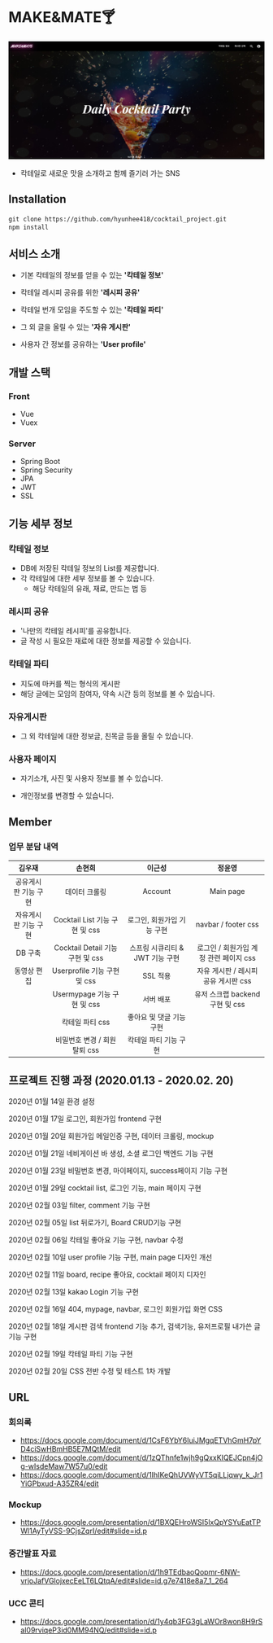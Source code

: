 # MAKE&MATE🍸

![image-20200220170827204](./README_IMG/image01.png)

- 칵테일로 새로운 맛을 소개하고 함께 즐기러 가는 SNS

  

## Installation

```git
git clone https://github.com/hyunhee418/cocktail_project.git
npm install
```



## 서비스 소개

- 기본 칵테일의 정보를 얻을 수 있는 **'칵테일 정보'**

- 칵테일 레시피 공유를 위한 **'레시피 공유'**

- 칵테일 번개 모임을 주도할 수 있는 **'칵테일 파티'**

- 그 외 글을 올릴 수 있는 **'자유 게시판'**

- 사용자 간 정보를 공유하는 **'User profile'**

  

## 개발 스택

### Front

* Vue
* Vuex



### Server

* Spring Boot
* Spring Security
* JPA
* JWT
* SSL



## 기능 세부 정보

### 칵테일 정보

- DB에 저장된 칵테일 정보의 List를 제공합니다.
- 각 칵테일에 대한 세부 정보를 볼 수 있습니다.
  - 해당 칵테일의 유래, 재료, 만드는 법 등



### 레시피 공유

- '나만의 칵테일 레시피'를 공유합니다.
- 글 작성 시 필요한 재료에 대한 정보를 제공할 수 있습니다.



### 칵테일 파티

- 지도에 마커를 찍는 형식의 게시판 
- 해당 글에는 모임의 참여자, 약속 시간 등의 정보를 볼 수 있습니다.



### 자유게시판

- 그 외 칵테일에 대한 정보글, 친목글 등을 올릴 수 있습니다.



### 사용자 페이지

- 자기소개, 사진 및 사용자 정보를 볼 수 있습니다.

- 개인정보를 변경할 수 있습니다.

  

## Member

### 업무 분담 내역

|        김우재        |              손현희              |             이근성              |                 정윤영                 |
| :------------------: | :------------------------------: | :-----------------------------: | :------------------------------------: |
| 공유게시판 기능 구현 |          데이터 크롤링           |             Account             |               Main page                |
| 자유게시판 기능 구현 |  Cocktail List 기능 구현 및 css  |   로그인, 회원가입 기능 구현    |          navbar / footer css           |
|       DB 구축        | Cocktail Detail 기능 구현 및 css | 스프링 시큐리티 & JWT 기능 구현 | 로그인 / 회원가입 계정 관련 페이지 css |
|     동영상 편집      |   Userprofile 기능 구현 및 css   |            SSL 적용             |  자유 게시판 / 레시피 공유 게시판 css  |
|                      |   Usermypage 기능 구현 및 css    |            서버 배포            |    유저 스크랩 backend 구현 및 css     |
|                      |         칵테일 파티 css          |    좋아요 및 댓글 기능 구현     |                                        |
|                      |  비밀번호 변경 / 회원 탈퇴 css   |      칵테일 파티 기능 구현      |                                        |



## 프로젝트 진행 과정 (2020.01.13 - 2020.02. 20)

2020년 01월 14일 환경 설정

2020년 01월 17일 로그인, 회원가입 frontend 구현

2020년 01월 20일 회원가입 메일인증 구현, 데이터 크롤링, mockup

2020년 01월 21일 네비게이션 바 생성, 소셜 로그인 백엔드 기능 구현

2020년 01월 23일 비밀번호 변경, 마이페이지, success페이지 기능 구현

2020년 01월 29일 cocktail list, 로그인 기능, main 페이지 구현

2020년 02월 03일 filter, comment 기능 구현

2020년 02월 05일 list 뒤로가기, Board CRUD기능 구현

2020년 02월 06일 칵테일 좋아요 기능 구현, navbar 수정

2020년 02월 10일 user profile 기능 구현, main page 디자인 개선

2020년 02월 11일 board, recipe 좋아요, cocktail 페이지 디자인

2020년 02월 13일 kakao Login 기능 구현

2020년 02월 16일 404, mypage, navbar, 로그인 회원가입 화면 CSS

2020년 02월 18일 게시판 검색 frontend 기능 추가, 검색기능, 유저프로필 내가쓴 글 기능 구현

2020년 02월 19일 칵테일 파티 기능 구현

2020년 02월 20일 CSS 전반 수정 및 테스트 1차 개발



## URL

### 회의록

* https://docs.google.com/document/d/1CsF6YbY6IuiJMgqETVhGmH7pYD4ciSwHBmHB5E7MQtM/edit
* https://docs.google.com/document/d/1zQThnfe1wjh9gQxxKIQEJCpn4jOg-wIsdeMaw7W57u0/edit
* https://docs.google.com/document/d/1IhIKeQhUVWyVT5qiLLjqwy_k_Jr1YiGPbxud-A35ZR4/edit



### Mockup

* https://docs.google.com/presentation/d/1BXQEHroWSI5lxQpYSYuEatTPWl1AyTyVSS-9CjsZqrI/edit#slide=id.p



### 중간발표 자료

* https://docs.google.com/presentation/d/1h9TEdbaoQopmr-6NW-vrjoJafVGlojxecEeLT6LQtqA/edit#slide=id.g7e7418e8a7_1_264



### UCC 콘티

* https://docs.google.com/presentation/d/1y4qb3FG3gLaWOr8won8H9rSal09rviqeP3id0MM94NQ/edit#slide=id.p